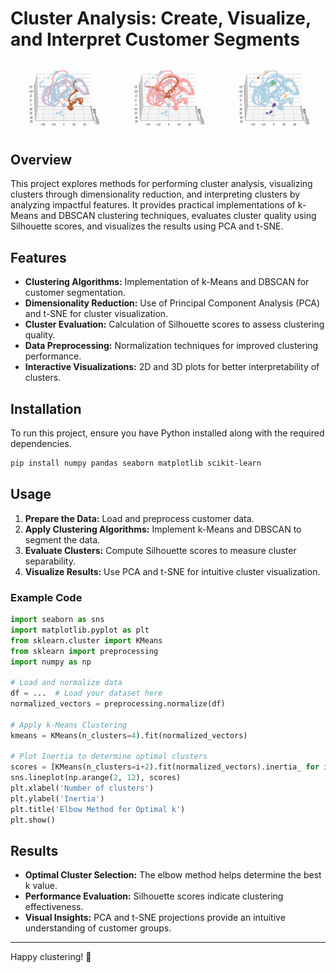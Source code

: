 # Cluster Analysis: Create, Visualize, and Interpret Customer Segments

<img src="https://raw.githubusercontent.com/Moustafa00/CustomerSegmentation/main/clusters.gif" />

## Overview

This project explores methods for performing cluster analysis, visualizing clusters through dimensionality reduction, and interpreting clusters by analyzing impactful features. It provides practical implementations of k-Means and DBSCAN clustering techniques, evaluates cluster quality using Silhouette scores, and visualizes the results using PCA and t-SNE.

## Features

- **Clustering Algorithms:** Implementation of k-Means and DBSCAN for customer segmentation.
- **Dimensionality Reduction:** Use of Principal Component Analysis (PCA) and t-SNE for cluster visualization.
- **Cluster Evaluation:** Calculation of Silhouette scores to assess clustering quality.
- **Data Preprocessing:** Normalization techniques for improved clustering performance.
- **Interactive Visualizations:** 2D and 3D plots for better interpretability of clusters.

## Installation

To run this project, ensure you have Python installed along with the required dependencies.

```sh
pip install numpy pandas seaborn matplotlib scikit-learn
```

## Usage

1. **Prepare the Data:** Load and preprocess customer data.
2. **Apply Clustering Algorithms:** Implement k-Means and DBSCAN to segment the data.
3. **Evaluate Clusters:** Compute Silhouette scores to measure cluster separability.
4. **Visualize Results:** Use PCA and t-SNE for intuitive cluster visualization.

### Example Code

```python
import seaborn as sns
import matplotlib.pyplot as plt
from sklearn.cluster import KMeans
from sklearn import preprocessing
import numpy as np

# Load and normalize data
df = ...  # Load your dataset here
normalized_vectors = preprocessing.normalize(df)

# Apply k-Means Clustering
kmeans = KMeans(n_clusters=4).fit(normalized_vectors)

# Plot Inertia to determine optimal clusters
scores = [KMeans(n_clusters=i+2).fit(normalized_vectors).inertia_ for i in range(10)]
sns.lineplot(np.arange(2, 12), scores)
plt.xlabel('Number of clusters')
plt.ylabel('Inertia')
plt.title('Elbow Method for Optimal k')
plt.show()
```

## Results

- **Optimal Cluster Selection:** The elbow method helps determine the best k value.
- **Performance Evaluation:** Silhouette scores indicate clustering effectiveness.
- **Visual Insights:** PCA and t-SNE projections provide an intuitive understanding of customer groups.


---

Happy clustering! 🚀


